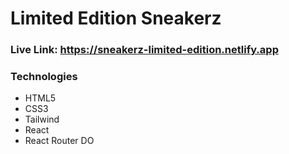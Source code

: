# Limited Edition Sneakerz

### Live Link: https://sneakerz-limited-edition.netlify.app

### Technologies

- HTML5
- CSS3
- Tailwind
- React
- React Router DO
 
